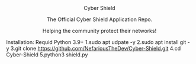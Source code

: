 <div align="center"> 
Cyber Shield
<p>The Official Cyber Shield Application Repo.</p>
<p>Helping the community protect their networks!</p>
</div>

Installation:
Requid Python 3.9+
1.sudo apt udpate -y
2.sudo apt install git -y
3.git clone https://github.com/NefariousTheDev/Cyber-Shield.git
4.cd Cyber-Shield
5.python3 shield.py
